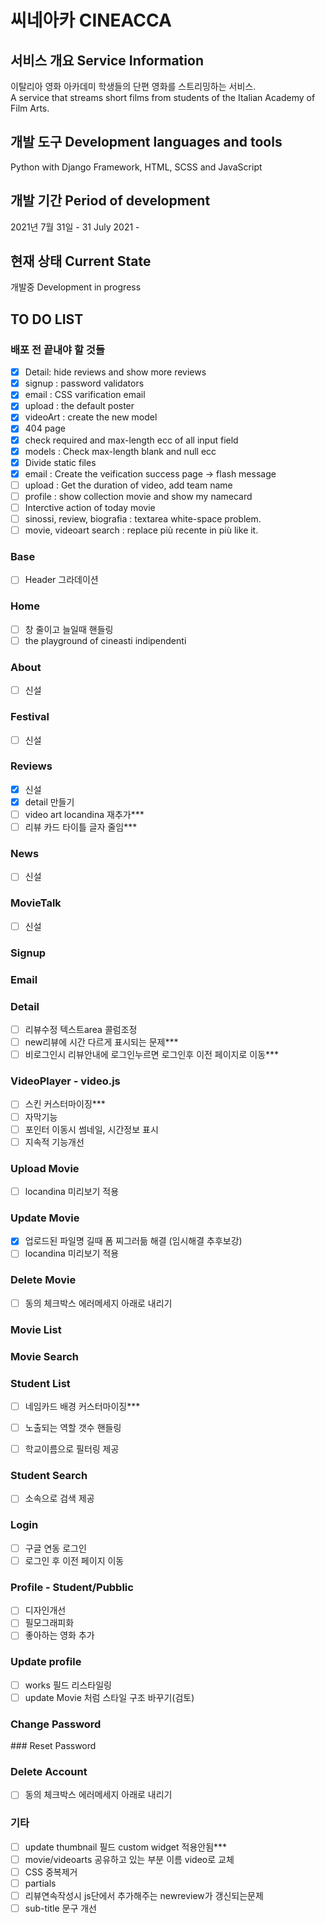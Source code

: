 # 씨네아카 CINEACCA 


## 서비스 개요 Service Information

이탈리아 영화 아카데미 학생들의 단편 영화를 스트리밍하는 서비스.  
A service that streams short films from students of the Italian Academy of Film Arts.

## 개발 도구 Development languages and tools

Python with Django Framework, HTML, SCSS and JavaScript

## 개발 기간 Period of development

2021년 7월 31일 - 
31 July 2021 -


## 현재 상태 Current State

개발중
Development in progress


## TO DO LIST 

### 배포 전 끝내야 할 것들

- [x] Detail: hide reviews and show more reviews
- [x] signup : password validators
- [x] email : CSS varification email 
- [x] upload : the default poster
- [x] videoArt : create the new model
- [x] 404 page
- [x] check required and max-length ecc of all input field
- [x] models : Check max-length blank and null ecc
- [x] Divide static files
- [x] email : Create the veification success page -> flash message
- [ ] upload : Get the duration of video, add team name
- [ ] profile : show collection movie and show my namecard
- [ ] Interctive action of today movie
- [ ] sinossi, review, biografia : textarea white-space problem.
- [ ] movie, videoart search : replace più recente in più like it.

### Base

- [ ] Header 그라데이션
  
### Home

- [ ] 창 줄이고 늘일때 핸들링
- [ ] the playground of cineasti indipendenti

### About

- [ ] 신설
  
### Festival
- [ ] 신설

### Reviews

- [x] 신설
- [x] detail 만들기
- [ ] video art locandina 재추가***
- [ ] 리뷰 카드 타이틀 글자 줄임***
  
### News

- [ ] 신설

### MovieTalk

- [ ] 신설

### Signup


### Email 

 
### Detail

- [ ] 리뷰수정 텍스트area 콜럼조정
- [ ] new리뷰에 시간 다르게 표시되는 문제***
- [ ] 비로그인시 리뷰안내에 로그인누르면 로그인후 이전 페이지로 이동***

### VideoPlayer - video.js

- [ ] 스킨 커스터마이징***
- [ ] 자막기능
- [ ] 포인터 이동시 썸네일, 시간정보 표시
- [ ] 지속적 기능개선

### Upload Movie 
   
- [ ] locandina 미리보기 적용

### Update Movie

- [x] 업로드된 파일명 길때 폼 찌그러듦 해결 (임시해결 추후보강)
- [ ] locandina 미리보기 적용

### Delete Movie

-[ ] 동의 체크박스 에러메세지 아래로 내리기


### Movie List

### Movie Search

### Student List

- [ ] 네임카드 배경 커스터마이징***
- [ ] 노출되는 역할 갯수 핸들링
- [ ] 학교이름으로 필터링 제공


### Student Search

- [ ] 소속으로 검색 제공


### Login
  
- [ ] 구글 연동 로그인
- [ ] 로그인 후 이전 페이지 이동

### Profile - Student/Pubblic

- [ ] 디자인개선
- [ ] 필모그래피화
- [ ] 좋아하는 영화 추가

### Update profile

- [ ] works 필드 리스타일링
- [ ] update Movie 처럼 스타일 구조 바꾸기(검토)

### Change Password


### Reset Password


###  Delete Account

-[ ] 동의 체크박스 에러메세지 아래로 내리기

### 기타

- [ ] update thumbnail 필드 custom widget 적용안됨***
- [ ] movie/videoarts 공유하고 있는 부분 이름 video로 교체
- [ ] CSS 중복제거
- [ ] partials
- [ ] 리뷰연속작성시 js단에서 추가해주는 newreview가 갱신되는문제
- [ ] sub-title 문구 개선
